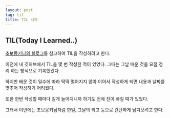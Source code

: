 ```yaml
---
layout: post
tag: til
title: TIL 시작
---
```


## TIL(Today I Learned..)
[초보몽키님의 블로그](https://wayhome25.github.io/til/2017/02/16/TIL-start/)를 참고하여 TIL을 작성하려고 한다.

이전에 내 깃허브에서 TIL을 몇 번 작성한 적이 있었다. 그때는 그날 배운 것을 요점 정리 하는 방식으로 기록했었다.

하지만 배운 것이 일수에 따라 딱딱 떨어지지 않아 이어서 작성하게 되면 내용과 날짜를 맞추어 작성하기 어려웠다.

또한 한번 작성할 때마다 길게 늘어지니까 하기도 전에 진이 빠질 때가 있었다.

그래서 이번에는 초보몽키님처럼 한일, 그날의 회고 등으로 간단하게 남겨보려고 한다.
